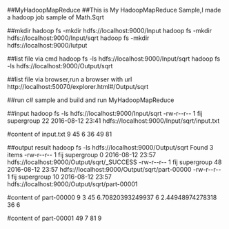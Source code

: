 ##MyHadoopMapReduce
##This is My HadoopMapReduce Sample,I made a hadoop job sample of Math.Sqrt

##mkdir
hadoop fs -mkdir hdfs://localhost:9000/Input
hadoop fs -mkdir hdfs://localhost:9000/Input/sqrt
hadoop fs -mkdir hdfs://localhost:9000/Iutput

##list file via cmd
hadoop fs -ls hdfs://localhost:9000/Input/sqrt
hadoop fs -ls hdfs://localhost:9000/Output/sqrt

##list file via browser,run a browser with url 
http://localhost:50070/explorer.html#/Output/sqrt

##run c# sample and build and run MyHadoopMapReduce


##input
hadoop fs -ls hdfs://localhost:9000/Input/sqrt
-rw-r--r--   1 fij supergroup         22 2016-08-12 23:41 hdfs://localhost:9000/Input/sqrt/input.txt

#content of input.txt
9
45
6
36
49
81

##output result
hadoop fs -ls hdfs://localhost:9000/Output/sqrt
Found 3 items
-rw-r--r--   1 fij supergroup          0 2016-08-12 23:57 hdfs://localhost:9000/Output/sqrt/_SUCCESS
-rw-r--r--   1 fij supergroup         48 2016-08-12 23:57 hdfs://localhost:9000/Output/sqrt/part-00000
-rw-r--r--   1 fij supergroup         10 2016-08-12 23:57 hdfs://localhost:9000/Output/sqrt/part-00001

#content of part-00000
9	3
45	6.70820393249937
6	2.44948974278318
36	6

#content of part-00001
49	7
81	9

